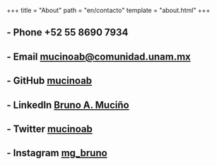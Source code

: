 +++
title = "About"
path = "en/contacto"
template = "about.html"
+++

## - Phone +52 55 8690 7934

## - Email [mucinoab@comunidad.unam.mx](mailto:mucinoab@comunidad.unam.mx)

## - GitHub [mucinoab](https://github.com/mucinoab) 

## - LinkedIn [Bruno A. Muciño](https://www.linkedin.com/in/bruno-a-muci%C3%B1o-87774a1a8/) 

## - Twitter [mucinoab](https://twitter.com/mucinoab/likes)

## - Instagram [mg_bruno](https://www.instagram.com/mg_bruno/)

